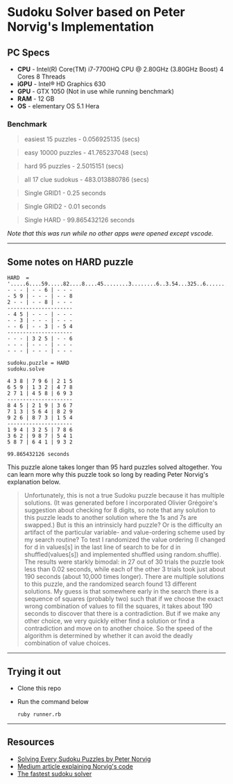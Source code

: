 # Sudoku Solver based on Peter Norvig's Implementation

## PC Specs

* **CPU** - Intel(R) Core(TM) i7-7700HQ CPU @ 2.80GHz (3.80GHz Boost) 4 Cores 8 Threads 
* **iGPU** - Intel® HD Graphics 630
* **GPU** - GTX 1050 (Not in use while running benchmark)
* **RAM** - 12 GB
* **OS** - elementary OS 5.1 Hera

### Benchmark

> easiest 15 puzzles - 0.056925135 (secs)

> easy 10000 puzzles - 41.765237048 (secs)

> hard 95 puzzles - 2.5015151 (secs)

> all 17 clue sudokus - 483.013880786 (secs)

> Single GRID1 - 0.25 seconds

> Single GRID2 - 0.01 seconds

> Single HARD - 99.865432126 seconds

*Note that this was run while no other apps were opened except vscode.*

----
## Some notes on HARD puzzle
   
    HARD  = '.....6....59.....82....8....45........3........6..3.54...325..6..................'
    - - - | - - 6 | - - -
    - 5 9 | - - - | - - 8
    2 - - | - - 8 | - - -
    ---------------------
    - 4 5 | - - - | - - -
    - - 3 | - - - | - - -
    - - 6 | - - 3 | - 5 4
    ---------------------
    - - - | 3 2 5 | - - 6
    - - - | - - - | - - -
    - - - | - - - | - - -

    sudoku.puzzle = HARD
    sudoku.solve

    4 3 8 | 7 9 6 | 2 1 5
    6 5 9 | 1 3 2 | 4 7 8
    2 7 1 | 4 5 8 | 6 9 3
    ---------------------
    8 4 5 | 2 1 9 | 3 6 7
    7 1 3 | 5 6 4 | 8 2 9
    9 2 6 | 8 7 3 | 1 5 4
    ---------------------
    1 9 4 | 3 2 5 | 7 8 6
    3 6 2 | 9 8 7 | 5 4 1
    5 8 7 | 6 4 1 | 9 3 2

    99.865432126 seconds
 
 This puzzle alone takes longer than 95 hard puzzles solved altogether. You can learn more why this puzzle took so long by reading Peter Norvig's explanation below.
 > Unfortunately, this is not a true Sudoku puzzle because it has multiple solutions. (It was generated before I incorporated Olivier Grégoire's suggestion about checking for 8 digits, so note that any solution to this puzzle leads to another solution where the 1s and 7s are swapped.) But is this an intrinsicly hard puzzle? Or is the difficulty an artifact of the particular variable- and value-ordering scheme used by my search routine? To test I randomized the value ordering (I changed for d in values[s] in the last line of search to be for d in shuffled(values[s]) and implemented shuffled using random.shuffle). The results were starkly bimodal: in 27 out of 30 trials the puzzle took less than 0.02 seconds, while each of the other 3 trials took just about 190 seconds (about 10,000 times longer). There are multiple solutions to this puzzle, and the randomized search found 13 different solutions. My guess is that somewhere early in the search there is a sequence of squares (probably two) such that if we choose the exact wrong combination of values to fill the squares, it takes about 190 seconds to discover that there is a contradiction. But if we make any other choice, we very quickly either find a solution or find a contradiction and move on to another choice. So the speed of the algorithm is determined by whether it can avoid the deadly combination of value choices.

----
## Trying it out
* Clone this repo
* Run the command below

      ruby runner.rb


----
## Resources
* [Solving Every Sudoku Puzzles by Peter Norvig](https://norvig.com/sudoku.html)
* [Medium article explaining Norvig's code](https://medium.com/activating-robotic-minds/peter-norvigs-sudoku-solver-25779bb349ce)
* [The fastest sudoku solver](https://codegolf.stackexchange.com/questions/190727/the-fastest-sudoku-solver)